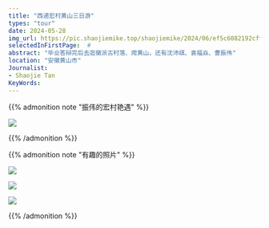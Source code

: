 ```yaml
---
title: "西递宏村黄山三日游"
types: "tour"
date: 2024-05-28
img_url: https://pic.shaojiemike.top/shaojiemike/2024/06/ef5c6082192cff83438a81794b11c1ea.jpg
selectedInFirstPage:  # 
abstract: "毕业答辩完后去逛徽派古村落、爬黄山，还有沈沛祺、袁福焱、曹振伟"
location: "安徽黄山市"
Journalist:
- Shaojie Tan
KeyWords:
---
```


{{% admonition note "振伟的宏村艳遇" %}}

![](https://pic.shaojiemike.top/shaojiemike/2024/06/ebc8fa08965dd3b6554d73fc589cbca7.jpg)

{{% /admonition %}}

{{% admonition note "有趣的照片" %}}

![](https://pic.shaojiemike.top/shaojiemike/2024/06/6073be4989858310059a8ed6a4072533.png)

![](https://pic.shaojiemike.top/shaojiemike/2024/06/7763717c52d294c71a73d4efd3c559e8.jpg)

![](https://pic.shaojiemike.top/shaojiemike/2024/06/493d1e77b811d9e13f30771146a23a6a.jpg)

{{% /admonition %}}
